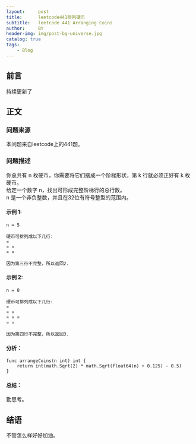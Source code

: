 ```yaml
---
layout:     post
title:      leetcode441排列硬币
subtitle:   leetcode 441 Arranging Coins
author:     BY
header-img: img/post-bg-universe.jpg
catalog: true
tags:
    - Blog
---
```



## 前言

持续更新了

## 正文

### 问题来源

本问题来自leetcode上的441题。  

### 问题描述

你总共有 n 枚硬币，你需要将它们摆成一个阶梯形状，第 k 行就必须正好有 k 枚硬币。  
给定一个数字 n，找出可形成完整阶梯行的总行数。  
n 是一个非负整数，并且在32位有符号整型的范围内。  

#### 示例 1:
```
n = 5

硬币可排列成以下几行:
¤
¤ ¤
¤ ¤

因为第三行不完整，所以返回2.
```

#### 示例 2:
```
n = 8

硬币可排列成以下几行:
¤
¤ ¤
¤ ¤ ¤
¤ ¤

因为第四行不完整，所以返回3.
```

#### 分析：  
```
func arrangeCoins(n int) int {
    return int(math.Sqrt(2) * math.Sqrt(float64(n) + 0.125) - 0.5)
}
```

#### 总结：
勤思考。  

## 结语
不管怎么样好好加油。
